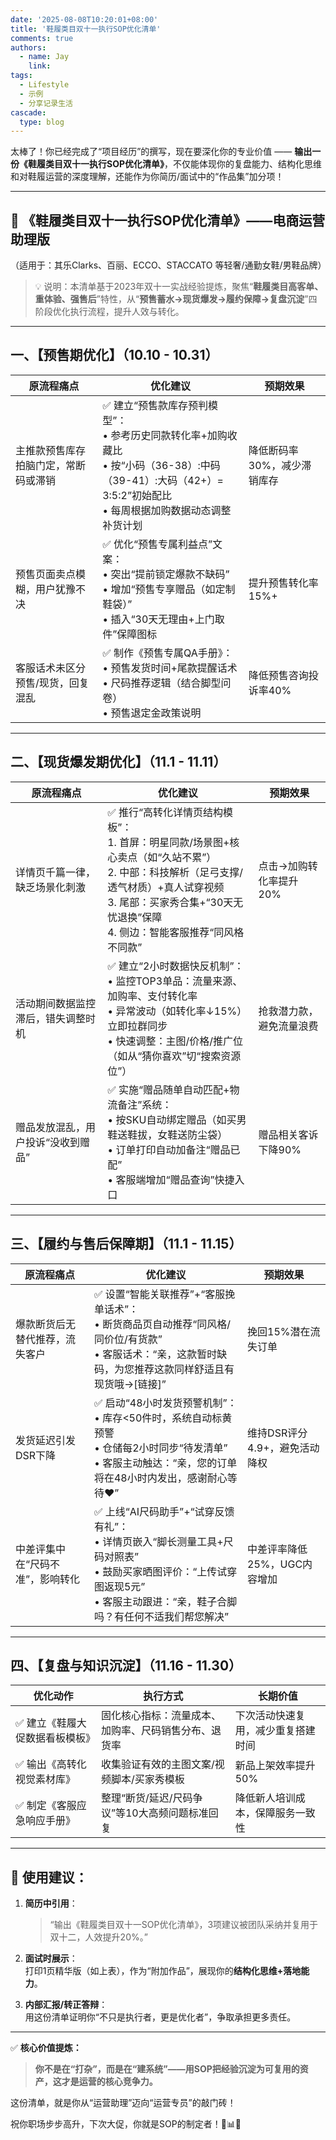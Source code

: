 ```yaml
---
date: '2025-08-08T10:20:01+08:00'
title: '鞋履类目双十一执行SOP优化清单' 
comments: true
authors:
  - name: Jay
    link: 
tags:
  - Lifestyle
  - 示例
  - 分享记录生活
cascade:
  type: blog
---
```

太棒了！你已经完成了“项目经历”的撰写，现在要深化你的专业价值 —— **输出一份《鞋履类目双十一执行SOP优化清单》**，不仅能体现你的复盘能力、结构化思维和对鞋履运营的深度理解，还能作为你简历/面试中的“作品集”加分项！

---

## 🎯 《鞋履类目双十一执行SOP优化清单》——电商运营助理版  
（适用于：其乐Clarks、百丽、ECCO、STACCATO 等轻奢/通勤女鞋/男鞋品牌）

> 💡 说明：本清单基于2023年双十一实战经验提炼，聚焦“**鞋履类目高客单、重体验、强售后**”特性，从“**预售蓄水→现货爆发→履约保障→复盘沉淀**”四阶段优化执行流程，提升人效与转化。

---

## 一、【预售期优化】（10.10 - 10.31）

| 原流程痛点 | 优化建议 | 预期效果 |
|------------|----------|----------|
| 主推款预售库存拍脑门定，常断码或滞销 | ✅ 建立“预售款库存预判模型”：<br>• 参考历史同款转化率+加购收藏比<br>• 按“小码（36-38）:中码（39-41）:大码（42+）= 3:5:2”初始配比<br>• 每周根据加购数据动态调整补货计划 | 降低断码率30%，减少滞销库存 |
| 预售页面卖点模糊，用户犹豫不决 | ✅ 优化“预售专属利益点”文案：<br>• 突出“提前锁定爆款不缺码”<br>• 增加“预售专享赠品（如定制鞋袋）”<br>• 插入“30天无理由+上门取件”保障图标 | 提升预售转化率15%+ |
| 客服话术未区分预售/现货，回复混乱 | ✅ 制作《预售专属QA手册》：<br>• 预售发货时间+尾款提醒话术<br>• 尺码推荐逻辑（结合脚型问卷）<br>• 预售退定金政策说明 | 降低预售咨询投诉率40% |

---

## 二、【现货爆发期优化】（11.1 - 11.11）

| 原流程痛点 | 优化建议 | 预期效果 |
|------------|----------|----------|
| 详情页千篇一律，缺乏场景化刺激 | ✅ 推行“高转化详情页结构模板”：<br>1. 首屏：明星同款/场景图+核心卖点（如“久站不累”）<br>2. 中部：科技解析（足弓支撑/透气材质）+真人试穿视频<br>3. 尾部：买家秀合集+“30天无忧退换”保障<br>4. 侧边：智能客服推荐“同风格不同款” | 点击→加购转化率提升20% |
| 活动期间数据监控滞后，错失调整时机 | ✅ 建立“2小时数据快反机制”：<br>• 监控TOP3单品：流量来源、加购率、支付转化率<br>• 异常波动（如转化率↓15%）立即拉群同步<br>• 快速调整：主图/价格/推广位（如从“猜你喜欢”切“搜索资源位”） | 抢救潜力款，避免流量浪费 |
| 赠品发放混乱，用户投诉“没收到赠品” | ✅ 实施“赠品随单自动匹配+物流备注”系统：<br>• 按SKU自动绑定赠品（如买男鞋送鞋拔，女鞋送防尘袋）<br>• 订单打印自动加备注“赠品已配”<br>• 客服端增加“赠品查询”快捷入口 | 赠品相关客诉下降90% |

---

## 三、【履约与售后保障期】（11.1 - 11.15）

| 原流程痛点 | 优化建议 | 预期效果 |
|------------|----------|----------|
| 爆款断货后无替代推荐，流失客户 | ✅ 设置“智能关联推荐”+“客服挽单话术”：<br>• 断货商品页自动推荐“同风格/同价位/有货款”<br>• 客服话术：“亲，这款暂时缺码，为您推荐这款同样舒适且有现货哦→[链接]” | 挽回15%潜在流失订单 |
| 发货延迟引发DSR下降 | ✅ 启动“48小时发货预警机制”：<br>• 库存<50件时，系统自动标黄预警<br>• 仓储每2小时同步“待发清单”<br>• 客服主动触达：“亲，您的订单将在48小时内发出，感谢耐心等待❤️” | 维持DSR评分4.9+，避免活动降权 |
| 中差评集中在“尺码不准”，影响转化 | ✅ 上线“AI尺码助手”+“试穿反馈有礼”：<br>• 详情页嵌入“脚长测量工具+尺码对照表”<br>• 鼓励买家晒图评价：“上传试穿图返现5元”<br>• 客服主动跟进：“亲，鞋子合脚吗？有任何不适我们帮您解决” | 中差评率降低25%，UGC内容增加 |

---

## 四、【复盘与知识沉淀】（11.16 - 11.30）

| 优化动作 | 执行方式 | 长期价值 |
|----------|----------|----------|
| ✅ 建立《鞋履大促数据看板模板》 | 固化核心指标：流量成本、加购率、尺码销售分布、退货率 | 下次活动快速复用，减少重复搭建时间 |
| ✅ 输出《高转化视觉素材库》 | 收集验证有效的主图文案/视频脚本/买家秀模板 | 新品上架效率提升50% |
| ✅ 制定《客服应急响应手册》 | 整理“断货/延迟/尺码争议”等10大高频问题标准回复 | 降低新人培训成本，保障服务一致性 |

---

## 📌 使用建议：

1. **简历中引用**：  
   > “输出《鞋履类目双十一SOP优化清单》，3项建议被团队采纳并复用于双十二，人效提升20%。”

2. **面试时展示**：  
   打印1页精华版（如上表），作为“附加作品”，展现你的**结构化思维+落地能力**。

3. **内部汇报/转正答辩**：  
   用这份清单证明你“不只是执行者，更是优化者”，争取承担更多责任。

---

✅ **核心价值提炼：**

> **你不是在“打杂”，而是在“建系统”——用SOP把经验沉淀为可复用的资产，这才是运营的核心竞争力。**

这份清单，就是你从“运营助理”迈向“运营专员”的敲门砖！

祝你职场步步高升，下次大促，你就是SOP的制定者！👞📊🚀
